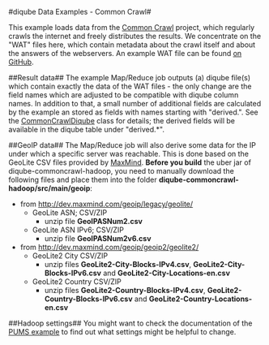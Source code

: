 #diqube Data Examples - Common Crawl#

This example loads data from the [Common Crawl](http://www.commoncrawl.org) project, which regularly crawls the
internet and freely distributes the results. We concentrate on the "WAT" files here, which contain metadata about the
crawl itself and about the answers of the webservers. An example WAT file can be found 
[on GitHub](https://gist.github.com/Smerity/e750f0ef0ab9aa366558#file-bbc-pretty-wat).

##Result data##
The example Map/Reduce job outputs (a) diqube file(s) which contain exactly the data of the WAT files - the only change
are the field names which are adjusted to be compatible with diqube column names. In addition to that, a small number 
of additional fields are calculated by the example an stored as fields with names starting with "derived.". See the
[CommonCrawlDiqube](diqube-commoncrawl-hadoop/src/main/java/org/diqube/hadoop/CommonCrawlDeriveData.java) class for
details; the derived fields will be available in the diqube table under "derived.*".

##GeoIP data##
The Map/Reduce job will also derive some data for the IP under which a specific server was reachable. This is done
based on the GeoLite CSV files provided by [MaxMind](http://www.maxmind.com). **Before you build** the uber jar of
diqube-commoncrawl-hadoop, you need to manually download the following files and place them into the folder 
**diqube-commoncrawl-hadoop/src/main/geoip**:

* from http://dev.maxmind.com/geoip/legacy/geolite/
  * GeoLite ASN; CSV/ZIP
    * unzip file **GeoIPASNum2.csv**
  * GeoLite ASN IPv6; CSV/ZIP
    * unzip file **GeoIPASNum2v6.csv**
* from http://dev.maxmind.com/geoip/geoip2/geolite2/
  * GeoLite2 City CSV/ZIP
    * unzip files **GeoLite2-City-Blocks-IPv4.csv**, **GeoLite2-City-Blocks-IPv6.csv** and **GeoLite2-City-Locations-en.csv**
  * GeoLite2 Country CSV/ZIP
    * unzip files **GeoLite2-Country-Blocks-IPv4.csv**, **GeoLite2-Country-Blocks-IPv6.csv** and **GeoLite2-Country-Locations-en.csv**
    
##Hadoop settings##
You might want to check the documentation of the [PUMS example](../pums/) to find out what settings might be
helpful to change.